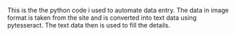 This is the the python code i used to automate data entry. The data in image format is taken from the site and is converted into text data using pytesseract. The text data then is used to fill the details.
